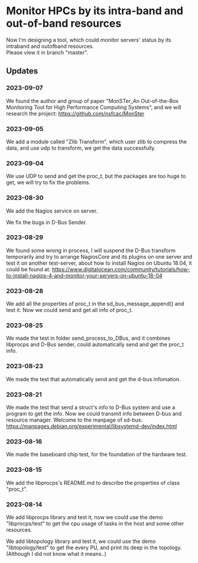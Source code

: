# Monitor HPCs by its intra-band and out-of-band resources

Now I'm designing a tool, which could monitor servers' status by its intraband and outofband resources.     
Please view it in branch "master".

## Updates

### **2023-09-07**

We found the author and group of paper "MonSTer_An Out-of-the-Box Monitoring Tool for High Performance Computing Systems", and we will research the project: https://github.com/nsfcac/MonSter

### **2023-09-05**

We add a module called "Zlib Transform", which user zlib to compress the data, and use udp to transform, we get the data successfully.

### **2023-09-04**

We use UDP to send and get the proc_t, but the packages are too huge to get, we will try to fix the problems.

### **2023-08-30**

We add the Nagios service on server.

We fix the bugs in D-Bus Sender.

### **2023-08-29**

We found some wrong in process, I will suspend the D-Bus transform temporarily and try to arrange NagiosCore and its plugins on one server and test it on another test-server, about how to install Nagios on Ubuntu 18.04, it could be found at: https://www.digitalocean.com/community/tutorials/how-to-install-nagios-4-and-monitor-your-servers-on-ubuntu-18-04

### **2023-08-28**

We add all the properties of proc_t in the sd_bus_message_append() and test it. Now we could send and get all info of proc_t.

### **2023-08-25**

We made the test in folder send_process_to_DBus, and it combines libprocps and D-Bus sender, could automatically send and get the proc_t info.

### **2023-08-23**

We made the test that automatically send and get the d-bus infomation.


### **2023-08-21**

We made the test that send a struct's info to D-Bus system and use a program to get the info.  Now we could transmit info between D-bus and resource manager.
Welcome to the manpage of sd-bus: https://manpages.debian.org/experimental/libsystemd-dev/index.html

### **2023-08-16**

We made the baseboard chip test, for the foundation of the hardware test.

### **2023-08-15**

We add the libprocps's README.md to describe the properties of class "proc_t".

### **2023-08-14**

We add libprocps library and test it, now we could use the demo "libprocps/test" to get the cpu usage of tasks in the host and some other resources.

We add libtopology library and test it, we could use the demo "libtopology/test" to get the every PU, and print its deep in the topology. (Although I did not know what it means..)


